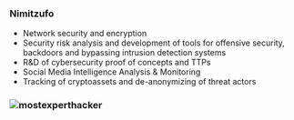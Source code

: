 ### Nimitzufo
- Network security and encryption
- Security risk analysis and development of tools for offensive security, backdoors and bypassing intrusion detection systems
- R&D of cybersecurity proof of concepts and TTPs
- Social Media Intelligence Analysis & Monitoring
- Tracking of cryptoassets and de-anonymizing of threat actors
### ![mostexperthacker](https://user-images.githubusercontent.com/51093556/101558750-994c0480-398d-11eb-85bf-957b3aabb757.gif)
